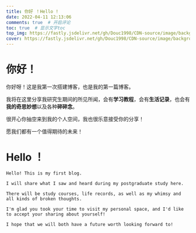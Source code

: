 ```yaml
---
title: 你好 ！Hello !
date: 2022-04-11 12:13:06
comments: true  # 开启评论
toc: true  # 显示文字toc
top_img: https://fastly.jsdelivr.net/gh/Douc1998/CDN-source/image/background/other2.jpg  # 文章页头部图片
cover: https://fastly.jsdelivr.net/gh/Douc1998/CDN-source/image/background/other2.jpg  # 主页中显示的文章封面图片
---
```

# 你好！
你好呀！这是我第一次搭建博客，也是我的第一篇博客。

我将在这里分享我研究生期间的所见所闻，会有**学习教程**，会有**生活记录**，也会有**我的奇思妙想**以及各种**碎碎念**。

很开心你抽空来到我的个人空间，我也很乐意接受你的分享！

愿我们都有一个值得期待的未来！

# Hello ！
`Hello! This is my first blog.`

`I will share what I saw and heard during my postgraduate study here.`

`There will be study courses, life records, as well as my whimsy and all kinds of broken thoughts.`

`I'm glad you took your time to visit my personal space, and I'd like to accept your sharing about yourself!`

`I hope that we will both have a future worth looking forward to!`
